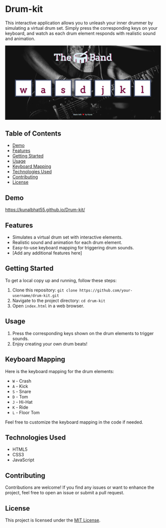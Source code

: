 # Drum-kit

This interactive application allows you to unleash your inner drummer by simulating a virtual drum set. Simply press the corresponding keys on your keyboard, and watch as each drum element responds with realistic sound and animation.


![Drum Kit Preview](images/DrumKitSS.png)

## Table of Contents

- [Demo](#demo)
- [Features](#features)
- [Getting Started](#getting-started)
- [Usage](#usage)
- [Keyboard Mapping](#keyboard-mapping)
- [Technologies Used](#technologies-used)
- [Contributing](#contributing)
- [License](#license)

## Demo

https://kunalbhat55.github.io/Drum-kit/

## Features

- Simulates a virtual drum set with interactive elements.
- Realistic sound and animation for each drum element.
- Easy-to-use keyboard mapping for triggering drum sounds.
- [Add any additional features here]

## Getting Started

To get a local copy up and running, follow these steps:

1. Clone this repository: `git clone https://github.com/your-username/drum-kit.git`
2. Navigate to the project directory: `cd drum-kit`
3. Open `index.html` in a web browser.

## Usage

1. Press the corresponding keys shown on the drum elements to trigger sounds.
2. Enjoy creating your own drum beats!

## Keyboard Mapping

Here is the keyboard mapping for the drum elements:

- `W` - Crash
- `A` - Kick
- `S` - Snare
- `D` - Tom
- `J` - Hi-Hat
- `K` - Ride
- `L` - Floor Tom

Feel free to customize the keyboard mapping in the code if needed.

## Technologies Used

- HTML5
- CSS3
- JavaScript

## Contributing

Contributions are welcome! If you find any issues or want to enhance the project, feel free to open an issue or submit a pull request.

## License

This project is licensed under the [MIT License](LICENSE).

